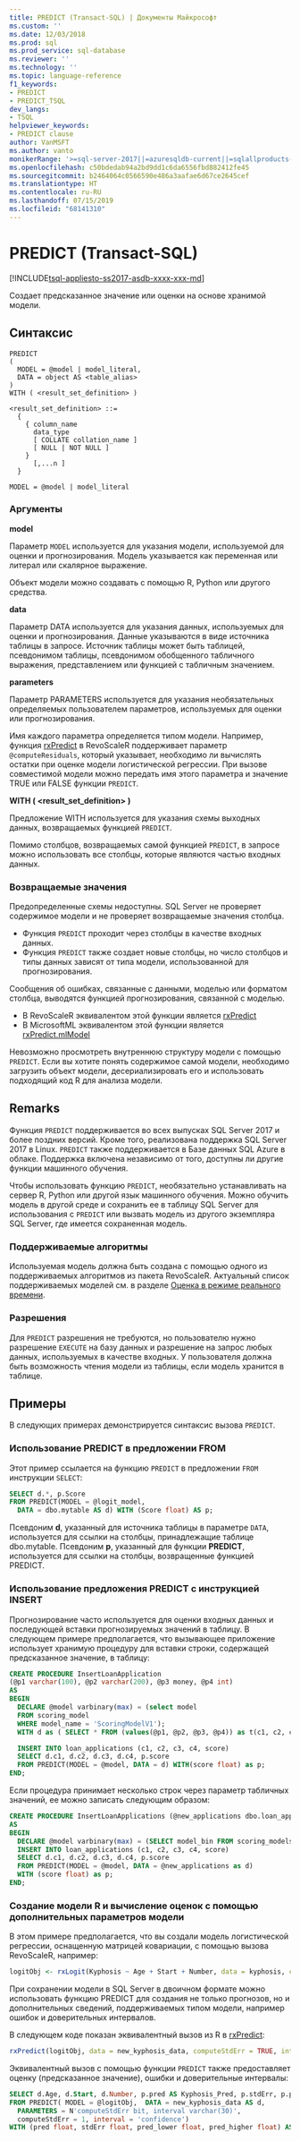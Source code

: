 ```yaml
---
title: PREDICT (Transact-SQL) | Документы Майкрософт
ms.custom: ''
ms.date: 12/03/2018
ms.prod: sql
ms.prod_service: sql-database
ms.reviewer: ''
ms.technology: ''
ms.topic: language-reference
f1_keywords:
- PREDICT
- PREDICT_TSQL
dev_langs:
- TSQL
helpviewer_keywords:
- PREDICT clause
author: VanMSFT
ms.author: vanto
monikerRange: '>=sql-server-2017||=azuresqldb-current||=sqlallproducts-allversions||>=sql-server-linux-2017||=azuresqldb-mi-current'
ms.openlocfilehash: c50bdedab94a2bd9dd1c6da6556fbd882412fe45
ms.sourcegitcommit: b2464064c0566590e486a3aafae6d67ce2645cef
ms.translationtype: HT
ms.contentlocale: ru-RU
ms.lasthandoff: 07/15/2019
ms.locfileid: "68141310"
---
```

# <a name="predict-transact-sql"></a>PREDICT (Transact-SQL)  
[!INCLUDE[tsql-appliesto-ss2017-asdb-xxxx-xxx-md](../../includes/tsql-appliesto-ss2017-asdb-xxxx-xxx-md.md)]

Создает предсказанное значение или оценки на основе хранимой модели.  

## <a name="syntax"></a>Синтаксис

```
PREDICT  
(  
  MODEL = @model | model_literal,  
  DATA = object AS <table_alias>  
)  
WITH ( <result_set_definition> )  

<result_set_definition> ::=  
  {  
    { column_name  
      data_type  
      [ COLLATE collation_name ]  
      [ NULL | NOT NULL ]  
    }  
      [,...n ]  
  }  

MODEL = @model | model_literal  
```

### <a name="arguments"></a>Аргументы

**model**

Параметр `MODEL` используется для указания модели, используемой для оценки и прогнозирования. Модель указывается как переменная или литерал или скалярное выражение.

Объект модели можно создавать с помощью R, Python или другого средства.

**data**

Параметр DATA используется для указания данных, используемых для оценки и прогнозирования. Данные указываются в виде источника таблицы в запросе. Источник таблицы может быть таблицей, псевдонимом таблицы, псевдонимом обобщенного табличного выражения, представлением или функцией с табличным значением.

**parameters**

Параметр PARAMETERS используется для указания необязательных определяемых пользователем параметров, используемых для оценки или прогнозирования.

Имя каждого параметра определяется типом модели. Например, функция [rxPredict](https://docs.microsoft.com/machine-learning-server/r-reference/revoscaler/rxpredict) в RevoScaleR поддерживает параметр `@computeResiduals`, который указывает, необходимо ли вычислять остатки при оценке модели логистической регрессии. При вызове совместимой модели можно передать имя этого параметра и значение TRUE или FALSE функции `PREDICT`.

**WITH ( <result_set_definition> )**

Предложение WITH используется для указания схемы выходных данных, возвращаемых функцией `PREDICT`.

Помимо столбцов, возвращаемых самой функцией `PREDICT`, в запросе можно использовать все столбцы, которые являются частью входных данных.

### <a name="return-values"></a>Возвращаемые значения

Предопределенные схемы недоступны. SQL Server не проверяет содержимое модели и не проверяет возвращаемые значения столбца.

- Функция `PREDICT` проходит через столбцы в качестве входных данных.
- Функция `PREDICT` также создает новые столбцы, но число столбцов и типы данных зависят от типа модели, использованной для прогнозирования.

Сообщения об ошибках, связанные с данными, моделью или форматом столбца, выводятся функцией прогнозирования, связанной с моделью.

- В RevoScaleR эквивалентом этой функции является [rxPredict](https://docs.microsoft.com/machine-learning-server/r-reference/revoscaler/rxpredict)  
- В MicrosoftML эквивалентом этой функции является [rxPredict.mlModel](https://docs.microsoft.com/machine-learning-server/r-reference/microsoftml/rxpredict)  

Невозможно просмотреть внутреннюю структуру модели с помощью `PREDICT`. Если вы хотите понять содержимое самой модели, необходимо загрузить объект модели, десериализировать его и использовать подходящий код R для анализа модели.

## <a name="remarks"></a>Remarks

Функция `PREDICT` поддерживается во всех выпусках SQL Server 2017 и более поздних версий. Кроме того, реализована поддержка SQL Server 2017 в Linux. `PREDICT` также поддерживается в Базе данных SQL Azure в облаке. Поддержка включена независимо от того, доступны ли другие функции машинного обучения.

Чтобы использовать функцию `PREDICT`, необязательно устанавливать на сервер R, Python или другой язык машинного обучения. Можно обучить модель в другой среде и сохранить ее в таблицу SQL Server для использования с `PREDICT` или вызвать модель из другого экземпляра SQL Server, где имеется сохраненная модель.

### <a name="supported-algorithms"></a>Поддерживаемые алгоритмы

Используемая модель должна быть создана с помощью одного из поддерживаемых алгоритмов из пакета RevoScaleR. Актуальный список поддерживаемых моделей см. в разделе [Оценка в режиме реального времени](../../advanced-analytics/real-time-scoring.md).

### <a name="permissions"></a>Разрешения

Для `PREDICT` разрешения не требуются, но пользователю нужно разрешение `EXECUTE` на базу данных и разрешение на запрос любых данных, используемых в качестве входных. У пользователя должна быть возможность чтения модели из таблицы, если модель хранится в таблице.

## <a name="examples"></a>Примеры

В следующих примерах демонстрируется синтаксис вызова `PREDICT`.

### <a name="using-predict-in-a-from-clause"></a>Использование PREDICT в предложении FROM

Этот пример ссылается на функцию `PREDICT` в предложении `FROM` инструкции `SELECT`:

```sql
SELECT d.*, p.Score
FROM PREDICT(MODEL = @logit_model, 
  DATA = dbo.mytable AS d) WITH (Score float) AS p;
```

Псевдоним **d**, указанный для источника таблицы в параметре `DATA`, используется для ссылки на столбцы, принадлежащие таблице dbo.mytable. Псевдоним **p**, указанный для функции **PREDICT**, используется для ссылки на столбцы, возвращенные функцией PREDICT.

### <a name="combining-predict-with-an-insert-statement"></a>Использование предложения PREDICT с инструкцией INSERT

Прогнозирование часто используется для оценки входных данных и последующей вставки прогнозируемых значений в таблицу. В следующем примере предполагается, что вызывающее приложение использует хранимую процедуру для вставки строки, содержащей предсказанное значение, в таблицу:

```sql
CREATE PROCEDURE InsertLoanApplication
(@p1 varchar(100), @p2 varchar(200), @p3 money, @p4 int)
AS
BEGIN
  DECLARE @model varbinary(max) = (select model
  FROM scoring_model
  WHERE model_name = 'ScoringModelV1');
  WITH d as ( SELECT * FROM (values(@p1, @p2, @p3, @p4)) as t(c1, c2, c3, c4) )

  INSERT INTO loan_applications (c1, c2, c3, c4, score)
  SELECT d.c1, d.c2, d.c3, d.c4, p.score
  FROM PREDICT(MODEL = @model, DATA = d) WITH(score float) as p;
END;
```

Если процедура принимает несколько строк через параметр табличных значений, ее можно записать следующим образом:

```sql
CREATE PROCEDURE InsertLoanApplications (@new_applications dbo.loan_application_type)
AS
BEGIN
  DECLARE @model varbinary(max) = (SELECT model_bin FROM scoring_models WHERE model_name = 'ScoringModelV1');
  INSERT INTO loan_applications (c1, c2, c3, c4, score)
  SELECT d.c1, d.c2, d.c3, d.c4, p.score
  FROM PREDICT(MODEL = @model, DATA = @new_applications as d)
  WITH (score float) as p;
END;
```

### <a name="creating-an-r-model-and-generating-scores-using-optional-model-parameters"></a>Создание модели R и вычисление оценок с помощью дополнительных параметров модели

В этом примере предполагается, что вы создали модель логистической регрессии, оснащенную матрицей ковариации, с помощью вызова RevoScaleR, например:

```R
logitObj <- rxLogit(Kyphosis ~ Age + Start + Number, data = kyphosis, covCoef = TRUE)
```

При сохранении модели в SQL Server в двоичном формате можно использовать функцию PREDICT для создания не только прогнозов, но и дополнительных сведений, поддерживаемых типом модели, например ошибок и доверительных интервалов.

В следующем коде показан эквивалентный вызов из R в [rxPredict](https://docs.microsoft.com/machine-learning-server/r-reference/revoscaler/rxpredict):

```R
rxPredict(logitObj, data = new_kyphosis_data, computeStdErr = TRUE, interval = "confidence")
```

Эквивалентный вызов с помощью функции `PREDICT` также предоставляет оценку (предсказанное значение), ошибки и доверительные интервалы:

```sql
SELECT d.Age, d.Start, d.Number, p.pred AS Kyphosis_Pred, p.stdErr, p.pred_lower, p.pred_higher
FROM PREDICT( MODEL = @logitObj,  DATA = new_kyphosis_data AS d,
  PARAMETERS = N'computeStdErr bit, interval varchar(30)',
  computeStdErr = 1, interval = 'confidence')
WITH (pred float, stdErr float, pred_lower float, pred_higher float) AS p;
```
